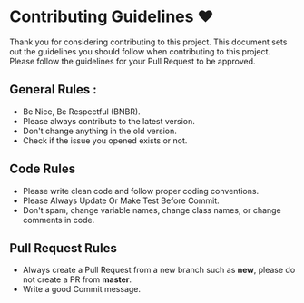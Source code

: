 # Contributing Guidelines ❤

Thank you for considering contributing to this project. This document sets out the guidelines you should follow when contributing to this project. Please follow the guidelines for your Pull Request to be approved.

## General Rules :

 - Be Nice, Be Respectful (BNBR).
 - Please always contribute to the latest version.
 - Don't change anything in the old version.
 - Check if the issue you opened exists or not.
  
## Code Rules

- Please write clean code and follow proper coding conventions.
- Please Always Update Or Make Test Before Commit.
- Don't spam, change variable names, change class names, or change comments in code.

## Pull Request Rules

-  Always create a Pull Request from a new branch such as  **new**, please do not create a PR from  **master**.
- Write a good Commit message.